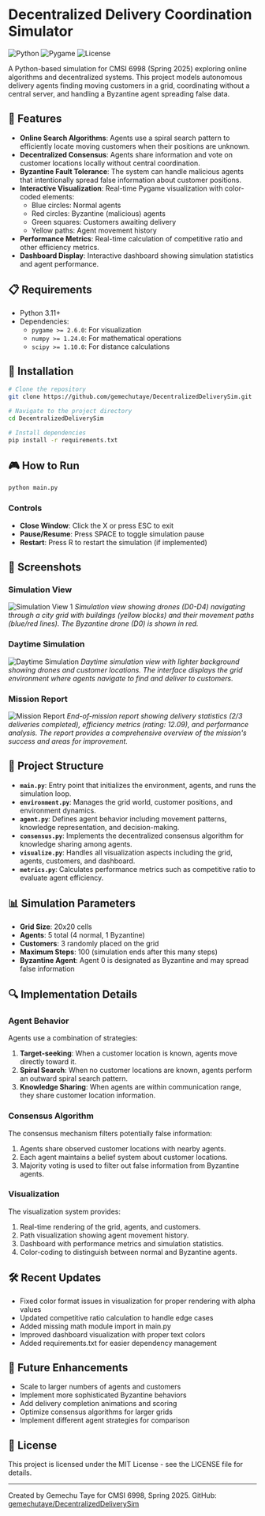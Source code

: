 # Decentralized Delivery Coordination Simulator

![Python](https://img.shields.io/badge/Python-3.11+-blue.svg)
![Pygame](https://img.shields.io/badge/Pygame-2.6.1-green.svg)
![License](https://img.shields.io/badge/License-MIT-yellow.svg)

A Python-based simulation for CMSI 6998 (Spring 2025) exploring online algorithms and decentralized systems. This project models autonomous delivery agents finding moving customers in a grid, coordinating without a central server, and handling a Byzantine agent spreading false data.

## 🚀 Features

- **Online Search Algorithms**: Agents use a spiral search pattern to efficiently locate moving customers when their positions are unknown.
- **Decentralized Consensus**: Agents share information and vote on customer locations locally without central coordination.
- **Byzantine Fault Tolerance**: The system can handle malicious agents that intentionally spread false information about customer positions.
- **Interactive Visualization**: Real-time Pygame visualization with color-coded elements:
  - Blue circles: Normal agents
  - Red circles: Byzantine (malicious) agents
  - Green squares: Customers awaiting delivery
  - Yellow paths: Agent movement history
- **Performance Metrics**: Real-time calculation of competitive ratio and other efficiency metrics.
- **Dashboard Display**: Interactive dashboard showing simulation statistics and agent performance.

## 📋 Requirements

- Python 3.11+
- Dependencies:
  - `pygame >= 2.6.0`: For visualization
  - `numpy >= 1.24.0`: For mathematical operations
  - `scipy >= 1.10.0`: For distance calculations

## 🔧 Installation

```bash
# Clone the repository
git clone https://github.com/gemechutaye/DecentralizedDeliverySim.git

# Navigate to the project directory
cd DecentralizedDeliverySim

# Install dependencies
pip install -r requirements.txt
```

## 🎮 How to Run

```bash
python main.py
```

### Controls
- **Close Window**: Click the X or press ESC to exit
- **Pause/Resume**: Press SPACE to toggle simulation pause
- **Restart**: Press R to restart the simulation (if implemented)

## 📸 Screenshots

### Simulation View
![Simulation View 1](images/mission_report.png)
*Simulation view showing drones (D0-D4) navigating through a city grid with buildings (yellow blocks) and their movement paths (blue/red lines). The Byzantine drone (D0) is shown in red.*

### Daytime Simulation
![Daytime Simulation](images/simulation_view1.png)
*Daytime simulation view with lighter background showing drones and customer locations. The interface displays the grid environment where agents navigate to find and deliver to customers.*

### Mission Report
![Mission Report](images/simulation_view2.png)
*End-of-mission report showing delivery statistics (2/3 deliveries completed), efficiency metrics (rating: 12.09), and performance analysis. The report provides a comprehensive overview of the mission's success and areas for improvement.*

## 🧩 Project Structure

- **`main.py`**: Entry point that initializes the environment, agents, and runs the simulation loop.
- **`environment.py`**: Manages the grid world, customer positions, and environment dynamics.
- **`agent.py`**: Defines agent behavior including movement patterns, knowledge representation, and decision-making.
- **`consensus.py`**: Implements the decentralized consensus algorithm for knowledge sharing among agents.
- **`visualize.py`**: Handles all visualization aspects including the grid, agents, customers, and dashboard.
- **`metrics.py`**: Calculates performance metrics such as competitive ratio to evaluate agent efficiency.

## 📊 Simulation Parameters

- **Grid Size**: 20x20 cells
- **Agents**: 5 total (4 normal, 1 Byzantine)
- **Customers**: 3 randomly placed on the grid
- **Maximum Steps**: 100 (simulation ends after this many steps)
- **Byzantine Agent**: Agent 0 is designated as Byzantine and may spread false information

## 🔍 Implementation Details

### Agent Behavior
Agents use a combination of strategies:
1. **Target-seeking**: When a customer location is known, agents move directly toward it.
2. **Spiral Search**: When no customer locations are known, agents perform an outward spiral search pattern.
3. **Knowledge Sharing**: When agents are within communication range, they share customer location information.

### Consensus Algorithm
The consensus mechanism filters potentially false information:
1. Agents share observed customer locations with nearby agents.
2. Each agent maintains a belief system about customer locations.
3. Majority voting is used to filter out false information from Byzantine agents.

### Visualization
The visualization system provides:
1. Real-time rendering of the grid, agents, and customers.
2. Path visualization showing agent movement history.
3. Dashboard with performance metrics and simulation statistics.
4. Color-coding to distinguish between normal and Byzantine agents.

## 🛠️ Recent Updates

- Fixed color format issues in visualization for proper rendering with alpha values
- Updated competitive ratio calculation to handle edge cases
- Added missing math module import in main.py
- Improved dashboard visualization with proper text colors
- Added requirements.txt for easier dependency management

## 🔮 Future Enhancements

- Scale to larger numbers of agents and customers
- Implement more sophisticated Byzantine behaviors
- Add delivery completion animations and scoring
- Optimize consensus algorithms for larger grids
- Implement different agent strategies for comparison

## 📄 License

This project is licensed under the MIT License - see the LICENSE file for details.

---

Created by Gemechu Taye for CMSI 6998, Spring 2025.
GitHub: [gemechutaye/DecentralizedDeliverySim](https://github.com/gemechutaye/DecentralizedDeliverySim)